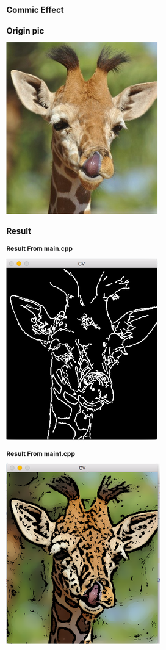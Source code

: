 ## Commic Effect ##

## Origin pic ##

![origin pic](/pic_test.jpg)

## Result ##

### Result From main.cpp ###

![main result](/pic_test.png)

### Result From main1.cpp ###

![main result](/pic_test1.png)
